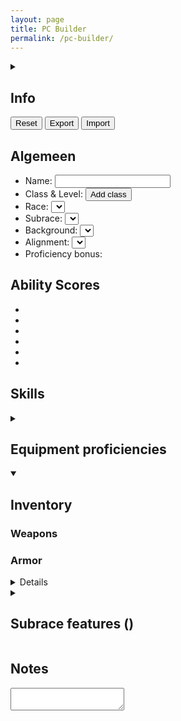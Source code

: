```yaml
---
layout: page
title: PC Builder
permalink: /pc-builder/
---
```


<section>
    <details>
        <summary>
            <h2>Info</h2>
        </summary>
        <p>
            Op deze pagina kun je je eigen <abbr title="Player Character">PC</abbr> maken zoals je dit ook op een papieren character sheet zou doen. Aangezien deze "character sheet" niet op fysiek papier is, kunnen we gebruik maken van technieken om de ervaring wat te stroomlijnen. Zo worden de skills van je karakter op deze pagina automatisch uitgerekend op basis van je ability scores, level, en proficiency/ expertise. Daarnaast heb je op het internet veel meer ruimte om dingen op te slaan dan een paar stukken A4 papier.
        </p>
        <p>
            Hieronder wordt wat dieper in gegaan op een paar specificaties van deze pagina. Door deze te lezen begrijp je mogelijk beter wat het idee achter de pagina is en wat de mogelijke uitbreidingen en limitaties zijn.
        </p>
        <h3>localStorage</h3>
        <p>
            Voor het opslaan van de data op deze pagina wordt <a href="https://developer.mozilla.org/en-US/docs/Web/API/Window/localStorage" target="_blank">localStorage</a> gebruikt. Dit is een techniek waarmee data lokaal in de client opgeslagen kan worden. Dit zorgt er in de praktijk voor dat iedereen die deze pagina bezoekt een unieke set aan data heeft, en dat de data die jij op deze pagina ziet alleen voor jou beschikbaar is. Dit zorgt er ook voor dat de data op jouw computer anders is dan bijvoorbeeld op je telefoon. Er zijn plannen om een export-import functionaliteit te maken waardoor je data over meerdere machines beschikbaar kunt stellen.
        </p>
        <h3>DnD API</h3>
        <p>
            Voor class, race, background, en alignment wordt de <a href="https://www.dnd5eapi.co/" target="_blank">DnD 5e API</a> gebruikt. Deze API bevat alle gratis content van D&D 5e, <a href="https://media.wizards.com/2016/downloads/DND/SRD-OGL_V5.1.pdf" target="_blank">de <abbr title="Systems Reference Document">SRD</abbr></a>. Dit is een subset van het <abbr title="Player's Handbook">PHB</abbr>, wat inhoud dat niet alle content hier beschikbaar is (dit bevat bijvoorbeeld maar 1 background). Er zijn op dit moment geen plannen om dit uit te breiden, omdat je dan met copyright law bezig bent.
        </p>
        <h3>Geplande componenten</h3>
        <p>
            Naast de componenten die je al op deze pagina ziet, zijn er plannen voor uitbreidingen. Hieronder zie je een lijst met een aantal geplande onderdelen. Als je zelf voorstellen hebt over uitbreidingen, hoor ik dit graag.
        </p>
        <ul>
            <li>HP, AC, initiative, en speed</li>
            <li>Saving throws</li>
            <li>Class features</li>
            <li>Spell casting</li>
            <li>Talen</li>
            <li>
                Inventory, onderverdeeld in
                <ul>
                    <li>Magische items</li>
                    <li>Potions</li>
                    <li>Goud</li>
                    <li>Misc</li>
                </ul>
            </li>
            <li>
                Proficiencies in items
            </li>
        </ul>
    </details>
</section>

<section id="export-import-container">
    <button id="reset-button" type="button">Reset</button>
    <button id="export-button" type="button">Export</button>
    <button id="import-button" type="button">Import</button>
</section>

<section id="generic-info-container">
    <h2>Algemeen</h2>
    <ul>
        <li><label>Name: <input id="name_i"/></label></li>
        <li>
            <label>Class & Level: </label><button id="class-and-level_b" type="button">Add class</button>
            <ul id="class-and-level-list"></ul>
        </li>
        <li><label>Race: <select is="race-input"></select></label></li>
        <li><label>Subrace: <select id="subrace_s"></select></label></li>
        <li><label>Background: <select id="background_s"></select></label></li>
        <li><label>Alignment: <select id="alignment_s"></select></label></li>
        <li>Proficiency bonus: <proficiency-bonus-display id="proficiency-bonus"></proficiency-bonus-display></li>
    </ul>
</section>

<section id="ability-scores-container">
    <h2>Ability Scores</h2>
    <ul class="no-style-list" id="ability-scores-list">
        <li>
            <ability-score-display ability="str"></ability-score-display>
        </li>
        <li>
            <ability-score-display ability="dex"></ability-score-display>
        </li>
        <li>
            <ability-score-display ability="con"></ability-score-display>
        </li>
        <li>
            <ability-score-display ability="int"></ability-score-display>
        </li>
        <li>
            <ability-score-display ability="wis"></ability-score-display>
        </li>
        <li>
            <ability-score-display ability="cha"></ability-score-display>
        </li>
    </ul>
</section>

<section id="skills-container">
    <h2>Skills</h2>
    <ul class="no-style-list proficiencies-list three-columns-list" id="skills-list"></ul>
</section>

<section id="equipment-proficiencies-container">
    <details>
        <summary><h2>Equipment proficiencies</h2></summary>
        <details>
            <summary><h3>Weapons</h3></summary>
            <div id="weapon-proficiencies-container"></div>
        </details>
        <details>
            <summary><h3>Armor</h3></summary>
            <div id="armor-proficiencies-container"></div>
        </details>
    </details>
</section>

<section id="inventory-container">
    <details open>
        <summary><h2>Inventory</h2></summary>
        <h3>Weapons</h3>
        <inventory-weapon-add-input></inventory-weapon-add-input>
        <div class="table-container">
            <inventory-weapon-table id="weapons-table"></inventory-weapon-table>
        </div>
        <h3>Armor</h3>
        <inventory-armor-add-input></inventory-armor-add-input>
        <div class="table-container">
            <inventory-armor-table id="armor-table"></inventory-armor-table>
        </div>
        <!-- <div class="table-container">
            <table id="armor-table">
                <thead>
                    <tr>
                        <th id="armor_name">Name</th>
                        <th id="armor_type">Type</th>
                        <th id="armor_strength-requirement">Strength</th>
                        <th id="armor_disadvantage-on-stealth">Stealth</th>
                        <th id="armor_armor-class">Armor class</th>
                        <th id="armor_effective-armor-class">Effective armor class</th>
                        <th id="armor_weight">Weight</th>
                        <th id="armor_buttons">Buttons</th>
                    </tr>
                </thead>
                <tbody>
                </tbody>
            </table>
        </div> -->
    </details>
</section>

<section id="race-features">
    <details is="race-features-display"></details>
</section>

<section id="subrace-features">
    <details>
        <summary><h2>Subrace features (<span id="subrace_name"></span>)</h2></summary>
        <h3>Description</h3>
        <p id="subrace_description"></p>
        <h3>Ability Bonuses</h3>
        <ul id="subrace_ability_bonuses"></ul>
        <h3>Traits</h3>
        <div id="subrace_traits"></div>
    </details>
</section>

<section id="notes-container">
    <h2>Notes</h2>
    <textarea id="notes"></textarea>
</section>

<div id="dialogs">
    <dialog id="reset-dialog">
        <div class="dialog-content">
            <button class="close" type="button">Close</button>
            <h2>Reset PC</h2>
            <p>By resetting the PC, you will set the page to the same state it was when you loaded the page for the first time. All data will be removed and default values will be assigned to each property.</p>
            <p><strong>Warning: resetting the page will remove all data. Export the data first to create a backup if you do not want to lose any data.</strong></p>
            <button class="reset" type="button">Reset</button>
        </div>
    </dialog>
    <dialog id="export-dialog">
        <div class="dialog-content">
            <button class="close" type="button">Close</button>
            <h2>Export PC</h2>
            <p>Use this window to download all information needed to build the PC Builder page. You can use this feature to save backups, move characters between devices, and more.</p>
            <p>Use the <code>Import</code> button to import the information into the page using the resulting JSON file from this export.</p>
            <div>
                <button class="download" type="button">Download</button>
                <label for="export-preview">Preview</label>
            </div>
            <textarea id="export-preview" disabled></textarea>
        </div>
    </dialog>
    <dialog id="import-dialog">
        <div class="dialog-content">
            <button class="close" type="button">Close</button>
            <h2>Import PC</h2>
            <p>Use this window to import all information needed to build the PC Builder page. Only the data provided by an export should be used while importing. Using anything else may result in loss of data. Create a backup of the current data by exporting it before importing new data to prevent overwriting existing data.</p>
            <p>Select a JSON file below, then press the <code>Import</code> button to import the data.</p>
            <div>
                <button class="import" type="button" disabled>Import</button>
                <input class="load" type="file"/>
                <label for="import-preview">Preview</label>
            </div>
            <textarea id="import-preview" disabled></textarea>
        </div>
    </dialog>
</div>

<script type="module">
    import { loadPage } from "{{ '/assets/js/player-character/load-page.js' | relative_url }}";
    await loadPage();
</script>
